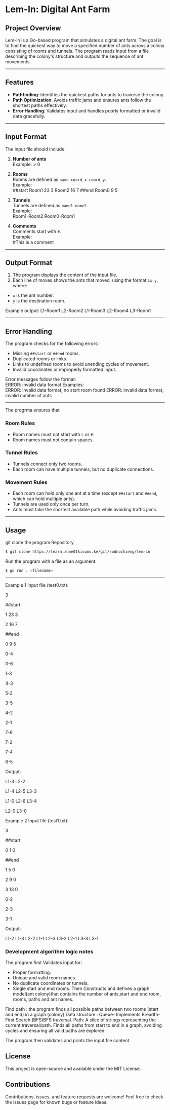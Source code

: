 # Lem-In: Digital Ant Farm

## Project Overview

Lem-In is a Go-based program that simulates a digital ant farm. The goal is to find the quickest way to move a specified number of ants across a colony consisting of rooms and tunnels. The program reads input from a file describing the colony's structure and outputs the sequence of ant movements.

---

## Features

- **Pathfinding**: Identifies the quickest paths for ants to traverse the colony.
- **Path Optimization**: Avoids traffic jams and ensures ants follow the shortest paths effectively.
- **Error Handling**: Validates input and handles poorly formatted or invalid data gracefully.

---

## Input Format

The input file should include:

1. **Number of ants**  
   Example: > 0 

2. **Rooms**  
Rooms are defined as `name coord_x coord_y`.  
Example:  
##start 
Room1 23 3 
Room2 16 7 
##end 
Room0 9 5

3. **Tunnels**  
Tunnels are defined as `name1-name2`.  
Example:  
Room1-Room2 
Room0-Room1

4. **Comments**  
Comments start with `#`.  
Example:  
#This is a comment

---

## Output Format

1. The program displays the content of the input file.
2. Each line of moves shows the ants that moved, using the format `Lx-y`, where:
- `x` is the ant number.
- `y` is the destination room.

Example output:
L1-Room1 L2-Room2 L1-Room3 L2-Room4 L3-Room1

---

## Error Handling

The program checks for the following errors:
- Missing `##start` or `##end` rooms.
- Duplicated rooms or links.
- Links to undefined rooms to avoid unending cycles of movement.
- Invalid coordinates or improperly formatted input.

Error messages follow the format:  
ERROR: invalid data format
Examples:  
ERROR: invalid data format, no start room found ERROR: invalid data format, invalid number of ants

---
The progrma ensures that

### Room Rules
- Room names must not start with `L` or `#`.
- Room names must not contain spaces.

### Tunnel Rules
- Tunnels connect only two rooms.
- Each room can have multiple tunnels, but no duplicate connections.

### Movement Rules
- Each room can hold only one ant at a time (except `##start` and `##end`, which can hold multiple ants).
- Tunnels are used only once per turn.
- Ants must take the shortest available path while avoiding traffic jams.

---
## Usage

git clone the program Repository
```bash
$ git clone https://learn.zone01kisumu.ke/git/rodnochieng/lem-in

```

Run the program with a file as an argument:  
```bash
$ go run . <filename>
```

---

Example 1
Input file (test0.txt):

3

##start

1 23 3

2 16 7

##end

0 9 5

0-4

0-6

1-3

4-3

5-2

3-5

4-2

2-1

7-6

7-2

7-4

6-5

Output:

L1-3 L2-2

L1-4 L2-5 L3-3

L1-0 L2-6 L3-4

L2-0 L3-0

Example 2
Input file (test1.txt):

3

##start

0 1 0

##end

1 5 0

2 9 0

3 13 0

0-2

2-3

3-1

Output:

L1-2
L1-3 L2-2
L1-1 L2-3 L3-2
L2-1 L3-3
L3-1

### Development algorithm logic notes
The program first Validates input for:
* Proper formatting.
* Unique and valid room names.
* No duplicate coordinates or tunnels.
* Single start and end rooms.
Then Constructs and defines a graph model(ant colony)that contains the number of ants,start and end room, rooms, paths and ant names.

Find path : the program finds all possible paths between two rooms (start and end) in a graph (colony)
Data structure : Queue- Implements Breadth-First Search (BFS)BFS traversal.
Path: A slice of strings representing the current traversal/path.
Finds all paths from start to end in a graph, avoiding cycles and ensuring all valid paths are explored

The program then validates and prints the input file content


## License
This project is open-source and available under the MIT License.

## Contributions
Contributions, issues, and feature requests are welcome!
Feel free to check the issues page for known bugs or feature ideas.